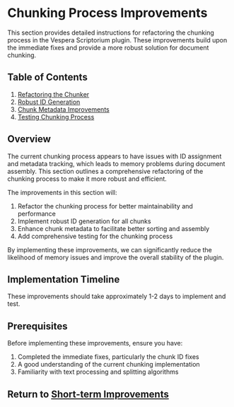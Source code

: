 # Chunking Process Improvements

This section provides detailed instructions for refactoring the chunking process in the Vespera Scriptorium plugin. These improvements build upon the immediate fixes and provide a more robust solution for document chunking.

## Table of Contents

1. [Refactoring the Chunker](./01-refactoring.md)
2. [Robust ID Generation](./02-id-generation.md)
3. [Chunk Metadata Improvements](./03-metadata.md)
4. [Testing Chunking Process](./04-testing.md)

## Overview

The current chunking process appears to have issues with ID assignment and metadata tracking, which leads to memory problems during document assembly. This section outlines a comprehensive refactoring of the chunking process to make it more robust and efficient.

The improvements in this section will:

1. Refactor the chunking process for better maintainability and performance
2. Implement robust ID generation for all chunks
3. Enhance chunk metadata to facilitate better sorting and assembly
4. Add comprehensive testing for the chunking process

By implementing these improvements, we can significantly reduce the likelihood of memory issues and improve the overall stability of the plugin.

## Implementation Timeline

These improvements should take approximately 1-2 days to implement and test.

## Prerequisites

Before implementing these improvements, ensure you have:

1. Completed the immediate fixes, particularly the chunk ID fixes
2. A good understanding of the current chunking implementation
3. Familiarity with text processing and splitting algorithms

## Return to [Short-term Improvements](../README.md)
